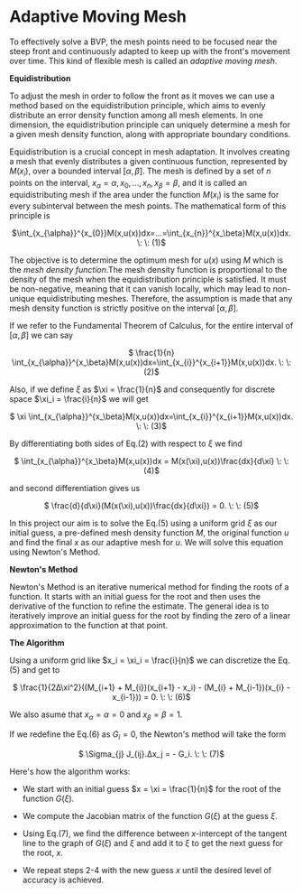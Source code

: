 # Adaptive Moving Mesh #

To effectively solve a BVP, the mesh points need to be focused near the steep
front and continuously adapted to keep up with the front's movement over time.
This kind of flexible mesh is called an *adaptive moving mesh*.

**Equidistribution**

To adjust the mesh in order to follow the front as it moves we can use a method based on the equidistribution principle, which aims to evenly distribute an error density function among all mesh elements. In one dimension, the equidistribution principle can uniquely determine a mesh for a given mesh density function, along with appropriate boundary conditions.

Equidistribution is a crucial concept in mesh adaptation. It involves creating a mesh that evenly distributes a given continuous function, represented by $M(x_i)$, over a bounded interval $[\alpha, \beta]$. The mesh is defined by a set of $n$ points on the interval, $x_{\alpha} = \alpha, x_0, ..., x_n, x_{\beta} = \beta$, and it is called an equidistributing mesh if the area under the function $M(x_i)$ is the same for every subinterval between the mesh points.
The mathematical form of this principle is
<center>$\int_{x_{\alpha}}^{x_{0}}M(x,u(x))dx=...=\int_{x_{n}}^{x_\beta}M(x,u(x))dx. \: \: (1)$  
</center>

The objective is to determine the optimum mesh for $u(x)$ using $M$ which is the *mesh density function*.The mesh density function is proportional to the density of the mesh when the equidistribution principle is satisfied. It must be non-negative, meaning that it can vanish locally, which may lead to non-unique equidistributing meshes. Therefore, the assumption is made that any mesh density function is strictly positive on the interval $[\alpha, \beta]$.

If we refer to the Fundamental Theorem of Calculus, for the entire interval of $[\alpha, \beta]$ we can say

<center>$ \frac{1}{n} \int_{x_{\alpha}}^{x_\beta}M(x,u(x))dx=\int_{x_{i}}^{x_{i+1}}M(x,u(x))dx. \: \: (2)$  
</center>

Also, if we define $\xi$ as $\xi = \frac{1}{n}$ and consequently for discrete space $\xi_i = \frac{i}{n}$ we will get

<center>$ \xi \int_{x_{\alpha}}^{x_\beta}M(x,u(x))dx=\int_{x_{i}}^{x_{i+1}}M(x,u(x))dx. \: \: (3)$  
</center>

By differentiating both sides of Eq.(2) with respect to $\xi$ we find

<center>$ \int_{x_{\alpha}}^{x_\beta}M(x,u(x))dx = M(x(\xi),u(x))\frac{dx}{d\xi} \: \: (4)$  
</center>

and second differentiation gives us

<center>$ \frac{d}{d\xi}(M(x(\xi),u(x))\frac{dx}{d\xi}) = 0. \: \: (5)$  
</center>

In this project our aim is to solve the Eq.(5) using a uniform grid $\xi$ as our initial guess, a pre-defined mesh density function $M$, the original function $u$ and find the final $x$ as our adaptive mesh for $u$. We will solve this equation using Newton's Method.

**Newton's Method**

Newton's Method is an iterative numerical method for finding the roots of a function. It starts with an initial guess for the root and then uses the derivative of the function to refine the estimate. The general idea is to iteratively improve an initial guess for the root by finding the zero of a linear approximation to the function at that point.

**The Algorithm**

Using a uniform grid like $x_i = \xi_i = \frac{i}{n}$ we can discretize the Eq.(5) and get to
<center>$ \frac{1}{2Δ\xi^2}((M_{i+1} + M_{i})(x_{i+1} - x_i) - (M_{i} + M_{i-1})(x_{i} - x_{i-1})) = 0. \: \: (6)$
</center>

We also asume that $x_{\alpha} = \alpha = 0$ and $x_{\beta} = \beta = 1$.

If we redefine the Eq.(6) as $G_i = 0$, the Newton's method will take the form
<center>
$ \Sigma_{j} J_{ij}.Δx_j = - G_i. \: \: (7)$
</center>

Here's how the algorithm works:

 -  We start with an initial guess $x = \xi = \frac{1}{n}$ for the root of the function $G(\xi)$.

 - We compute the Jacobian matrix of the function $G(\xi)$ at the guess $\xi$.

 - Using Eq.(7), we find the difference between $x$-intercept of the tangent line to the graph of $G(\xi)$ and $\xi$ and add it to $\xi$ to get the next guess for the root, $x$.

 - We repeat steps 2-4 with the new guess $x$ until the desired level of accuracy is achieved.
